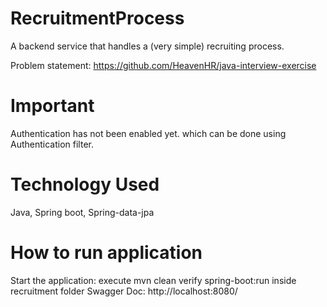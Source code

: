 # RecruitmentProcess
A backend service that handles a (very simple) recruiting process.

Problem statement: https://github.com/HeavenHR/java-interview-exercise

# Important

Authentication has not been enabled yet. which can be done using Authentication filter.

# Technology Used
Java,
Spring boot,
Spring-data-jpa

# How to run application
Start the application: execute mvn clean verify spring-boot:run inside recruitment folder
Swagger Doc: http://localhost:8080/



